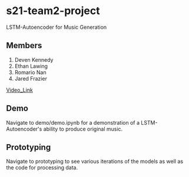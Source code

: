 # s21-team2-project

LSTM-Autoencoder for Music Generation

## Members

1. Deven Kennedy
2. Ethan Lawing
3. Romario Nan
4. Jared Frazier


[Video_Link](https://youtu.be/218ptA8V1RQ)
## Demo

Navigate to demo/demo.ipynb for a demonstration of a LSTM-Autoencoder's ability to produce original music.

## Prototyping

Navigate to prototyping to see various iterations of the models as well as the code for processing data.
